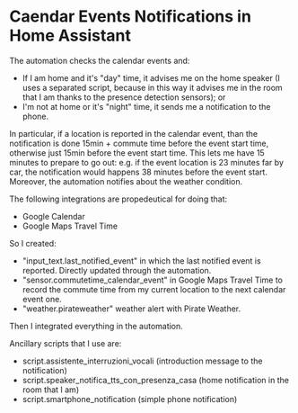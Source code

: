 # Caendar Events Notifications in Home Assistant

The automation checks the calendar events and:
- If I am home and it's "day" time, it advises me on the home speaker (I uses a separated script, because in this way it advises me in the room that I am thanks to the presence detection sensors); or
- I'm not at home or it's "night" time, it sends me a notification to the phone.

In particular, if a location is reported in the calendar event, than the notification is done 15min + commute time before the event start time, otherwise just 15min before the event start time. This lets me have 15 minutes to prepare to go out: e.g. if the event location is 23 minutes far by car, the notification would happens 38 minutes before the event start.
Moreover, the automation notifies about the weather condition.

The following integrations are propedeutical for doing that:
- Google Calendar
- Google Maps Travel Time

So I created:
- "input_text.last_notified_event" in which the last notified event is reported. Directly updated through the automation.
- "sensor.commutetime_calendar_event" in Google Maps Travel Time to record the commute time from my current location to the next calendar event one.
- "weather.pirateweather" weather alert with Pirate Weather.
   
Then I integrated everything in the automation.


Ancillary scripts that I use are:
- script.assistente_interruzioni_vocali (introduction message to the notification)
- script.speaker_notifica_tts_con_presenza_casa (home notification in the room that I am)
- script.smartphone_notification (simple phone notification)
